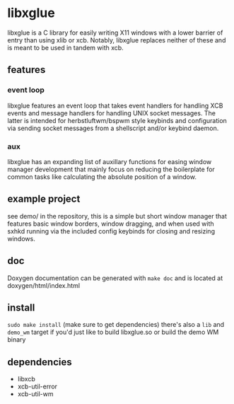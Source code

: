 # libxglue
libxglue is a C library for easily writing X11 windows with a lower barrier of entry than using xlib or xcb. 
Notably, libxglue replaces neither of these and is meant to be used in tandem with xcb.

## features
### event loop
libxglue features an event loop that takes event handlers for handling XCB events and message handlers for handling UNIX socket messages. The latter is intended for herbstluftwm/bspwm style keybinds and configuration via sending socket messages from a shellscript and/or keybind daemon.

### aux
libxglue has an expanding list of auxillary functions for easing window manager development that mainly focus on reducing the boilerplate for common tasks like calculating the absolute position of a window.

## example project 
see demo/ in the repository, this is a simple but short window manager that features basic window borders, window dragging, and when used with sxhkd running via the included config keybinds for closing and resizing windows.

## doc 
Doxygen documentation can be generated with `make doc` and is located at doxygen/html/index.html

## install
`sudo make install` (make sure to get dependencies)
there's also a `lib` and `demo_wm` target if you'd just like to build libxglue.so or build the demo WM binary

## dependencies
* libxcb
* xcb-util-error
* xcb-util-wm


